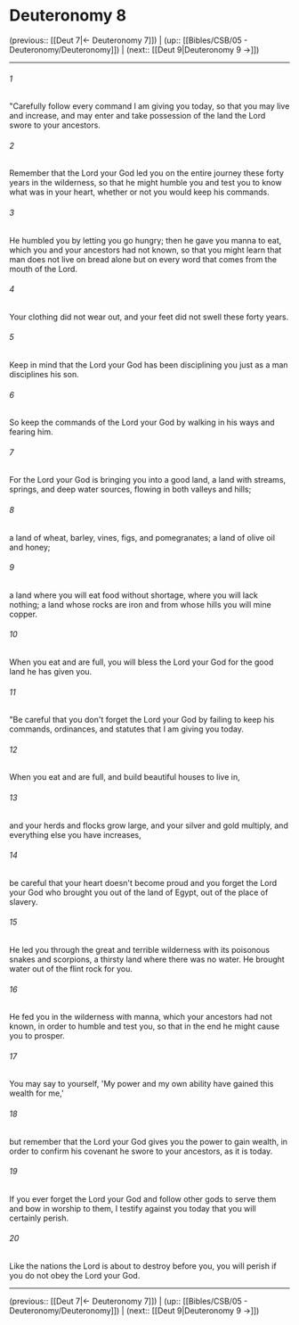 # Deuteronomy 8

(previous:: [[Deut 7|← Deuteronomy 7]]) | (up:: [[Bibles/CSB/05 - Deuteronomy/Deuteronomy]]) | (next:: [[Deut 9|Deuteronomy 9 →]])

***


###### 1 
"Carefully follow every command I am giving you today, so that you may live and increase, and may enter and take possession of the land the Lord swore to your ancestors. 

###### 2 
Remember that the Lord your God led you on the entire journey these forty years in the wilderness, so that he might humble you and test you to know what was in your heart, whether or not you would keep his commands. 

###### 3 
He humbled you by letting you go hungry; then he gave you manna to eat, which you and your ancestors had not known, so that you might learn that man does not live on bread alone but on every word that comes from the mouth of the Lord. 

###### 4 
Your clothing did not wear out, and your feet did not swell these forty years. 

###### 5 
Keep in mind that the Lord your God has been disciplining you just as a man disciplines his son. 

###### 6 
So keep the commands of the Lord your God by walking in his ways and fearing him. 

###### 7 
For the Lord your God is bringing you into a good land, a land with streams, springs, and deep water sources, flowing in both valleys and hills; 

###### 8 
a land of wheat, barley, vines, figs, and pomegranates; a land of olive oil and honey; 

###### 9 
a land where you will eat food without shortage, where you will lack nothing; a land whose rocks are iron and from whose hills you will mine copper. 

###### 10 
When you eat and are full, you will bless the Lord your God for the good land he has given you. 

###### 11 
"Be careful that you don't forget the Lord your God by failing to keep his commands, ordinances, and statutes that I am giving you today. 

###### 12 
When you eat and are full, and build beautiful houses to live in, 

###### 13 
and your herds and flocks grow large, and your silver and gold multiply, and everything else you have increases, 

###### 14 
be careful that your heart doesn't become proud and you forget the Lord your God who brought you out of the land of Egypt, out of the place of slavery. 

###### 15 
He led you through the great and terrible wilderness with its poisonous snakes and scorpions, a thirsty land where there was no water. He brought water out of the flint rock for you. 

###### 16 
He fed you in the wilderness with manna, which your ancestors had not known, in order to humble and test you, so that in the end he might cause you to prosper. 

###### 17 
You may say to yourself, 'My power and my own ability have gained this wealth for me,' 

###### 18 
but remember that the Lord your God gives you the power to gain wealth, in order to confirm his covenant he swore to your ancestors, as it is today. 

###### 19 
If you ever forget the Lord your God and follow other gods to serve them and bow in worship to them, I testify against you today that you will certainly perish. 

###### 20 
Like the nations the Lord is about to destroy before you, you will perish if you do not obey the Lord your God.

***

(previous:: [[Deut 7|← Deuteronomy 7]]) | (up:: [[Bibles/CSB/05 - Deuteronomy/Deuteronomy]]) | (next:: [[Deut 9|Deuteronomy 9 →]])
